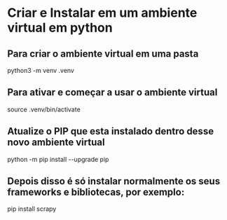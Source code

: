 # Criar e Instalar em um ambiente virtual em python

## Para criar o ambiente virtual em uma pasta
python3 -m venv .venv

## Para ativar e começar a usar o ambiente virtual
source .venv/bin/activate

## Atualize o PIP que esta instalado dentro desse novo ambiente virtual
python -m pip install --upgrade pip

## Depois disso é só instalar normalmente os seus frameworks e bibliotecas, por exemplo:
pip install scrapy
